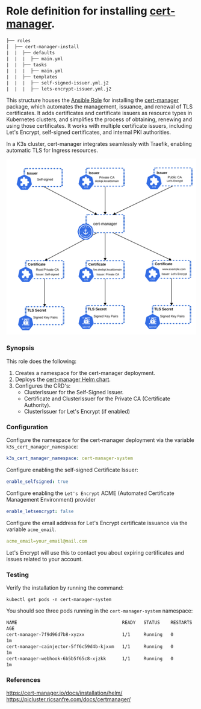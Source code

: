 # Role definition for installing [cert-manager](https://cert-manager.io/).

```
├── roles
│  ├── cert-manager-install
|  |  ├── defaults
|  |  |  ├── main.yml
|  |  ├── tasks 
|  |  |  ├── main.yml  
|  |  ├── templates
|  |  |  ├── self-signed-issuer.yml.j2
|  |  |  ├── lets-encrypt-issuer.yml.j2
```

This structure houses the [Ansible Role](https://docs.ansible.com/ansible/latest/playbook_guide/playbooks_reuse_roles.html#roles) for installing the [cert-manager](https://cert-manager.io/) package, which automates the management, issuance, and renewal of TLS certificates.
It adds certificates and certificate issuers as resource types in Kubernetes clusters, and simplifies the process of obtaining, renewing and using those certificates. 
It works with multiple certificate issuers, including Let's Encrypt, self-signed certificates, and internal PKI authorities.

In a K3s cluster, cert-manager integrates seamlessly with Traefik, enabling automatic TLS for Ingress resources.

![Certificate Management](cert-management.svg)

### Synopsis

This role does the following:

1. Creates a namespace for the cert-manager deployment.
2. Deploys the [cert-manager Helm chart](https://cert-manager.io/docs/installation/helm/).
3. Configures the CRD's:
    - ClusterIssuer for the Self-Signed Issuer.
    - Certificate and ClusterIssuer for the Private CA (Certificate Authority).
    - ClusterIssuer for Let's Encrypt (if enabled)
  
### Configuration

Configure the namespace for the cert-manager deployment via the variable `k3s_cert_manager_namespace`:
```yaml
k3s_cert_manager_namespace: cert-manager-system
```

Configure enabling the self-signed Certificate Issuer:
```yaml
enable_selfsigned: true
```

Configure enabling the `Let's Encrypt` ACME (Automated Certificate Management Environment) provider
```yaml
enable_letsencrypt: false
```

Configure the email address for Let's Encrypt certificate issuance via the variable `acme_email`. 
```yaml
acme_email=your_email@mail.com
```   
Let's Encrypt will use this to contact you about expiring certificates and issues related to your account.

### Testing

Verify the installation by running the command:
```shell
kubectl get pods -n cert-manager-system
```

You should see three pods running in the `cert-manager-system` namespace:
```shell
NAME                                       READY   STATUS    RESTARTS   AGE
cert-manager-7f9d96d7b8-xyzxx              1/1     Running   0          1m
cert-manager-cainjector-5ff6c59d4b-kjxxm   1/1     Running   0          1m
cert-manager-webhook-6b5b5f65c8-xjzkk      1/1     Running   0          1m
```

### References

https://cert-manager.io/docs/installation/helm/
https://picluster.ricsanfre.com/docs/certmanager/
